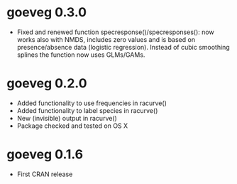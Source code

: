 # goeveg 0.3.0

- Fixed and renewed function specresponse()/specresponses(): now works also with NMDS, includes zero values and is based on presence/absence data (logistic regression). Instead of cubic smoothing splines the function now uses GLMs/GAMs.

# goeveg 0.2.0

- Added functionality to use frequencies in racurve()
- Added functionality to label species in racurve()
- New (invisible) output in racurve()
- Package checked and tested on OS X

# goeveg 0.1.6

- First CRAN release
